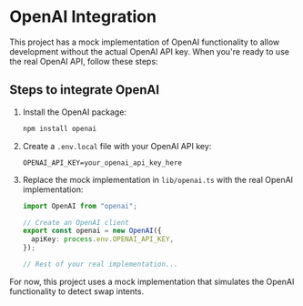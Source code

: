 # OpenAI Integration

This project has a mock implementation of OpenAI functionality to allow development without the actual OpenAI API key. When you're ready to use the real OpenAI API, follow these steps:

## Steps to integrate OpenAI

1. Install the OpenAI package:
   ```bash
   npm install openai
   ```

2. Create a `.env.local` file with your OpenAI API key:
   ```
   OPENAI_API_KEY=your_openai_api_key_here
   ```

3. Replace the mock implementation in `lib/openai.ts` with the real OpenAI implementation:
   ```typescript
   import OpenAI from "openai";

   // Create an OpenAI client
   export const openai = new OpenAI({
     apiKey: process.env.OPENAI_API_KEY,
   });

   // Rest of your real implementation...
   ```

For now, this project uses a mock implementation that simulates the OpenAI functionality to detect swap intents.

